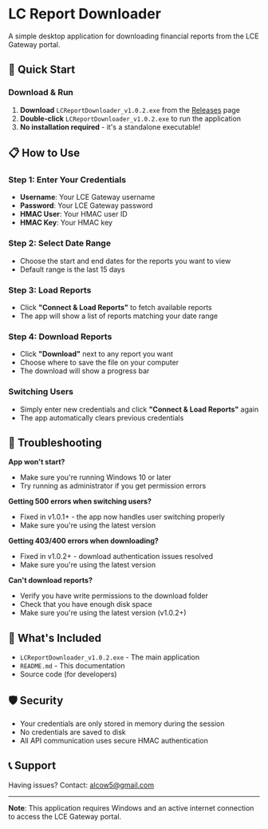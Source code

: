 # LC Report Downloader

A simple desktop application for downloading financial reports from the LCE Gateway portal.

## 🚀 Quick Start

### Download & Run
1. **Download** `LCReportDownloader_v1.0.2.exe` from the [Releases](https://github.com/alcow5/LC-Report-Dowloader/releases) page
2. **Double-click** `LCReportDownloader_v1.0.2.exe` to run the application
3. **No installation required** - it's a standalone executable!

## 📋 How to Use

### Step 1: Enter Your Credentials
- **Username**: Your LCE Gateway username
- **Password**: Your LCE Gateway password  
- **HMAC User**: Your HMAC user ID
- **HMAC Key**: Your HMAC key

### Step 2: Select Date Range
- Choose the start and end dates for the reports you want to view
- Default range is the last 15 days

### Step 3: Load Reports
- Click **"Connect & Load Reports"** to fetch available reports
- The app will show a list of reports matching your date range

### Step 4: Download Reports
- Click **"Download"** next to any report you want
- Choose where to save the file on your computer
- The download will show a progress bar

### Switching Users
- Simply enter new credentials and click **"Connect & Load Reports"** again
- The app automatically clears previous credentials

## 🔧 Troubleshooting

**App won't start?**
- Make sure you're running Windows 10 or later
- Try running as administrator if you get permission errors

**Getting 500 errors when switching users?**
- Fixed in v1.0.1+ - the app now handles user switching properly
- Make sure you're using the latest version

**Getting 403/400 errors when downloading?**
- Fixed in v1.0.2+ - download authentication issues resolved
- Make sure you're using the latest version

**Can't download reports?**
- Verify you have write permissions to the download folder
- Check that you have enough disk space
- Make sure you're using the latest version (v1.0.2+)

## 📁 What's Included

- `LCReportDownloader_v1.0.2.exe` - The main application
- `README.md` - This documentation
- Source code (for developers)

## 🛡️ Security

- Your credentials are only stored in memory during the session
- No credentials are saved to disk
- All API communication uses secure HMAC authentication

## 📞 Support

Having issues? Contact: [alcow5@gmail.com](mailto:alcow5@gmail.com)

---

**Note**: This application requires Windows and an active internet connection to access the LCE Gateway portal.

